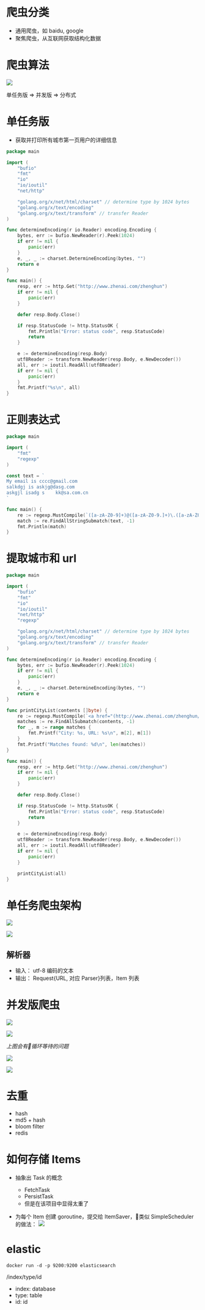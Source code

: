 # 爬虫分类
* 通用爬虫，如 baidu, google
* 聚焦爬虫，从互联网获取结构化数据

# 爬虫算法
![](img/1.png)

单任务版 => 并发版 => 分布式

# 单任务版
* 获取并打印所有城市第一页用户的详细信息

```go
package main

import (
	"bufio"
	"fmt"
	"io"
	"io/ioutil"
	"net/http"

	"golang.org/x/net/html/charset" // determine type by 1024 bytes
	"golang.org/x/text/encoding"
	"golang.org/x/text/transform" // transfer Reader
)

func determineEncoding(r io.Reader) encoding.Encoding {
	bytes, err := bufio.NewReader(r).Peek(1024)
	if err != nil {
		panic(err)
	}
	e, _, _ := charset.DetermineEncoding(bytes, "")
	return e
}

func main() {
	resp, err := http.Get("http://www.zhenai.com/zhenghun")
	if err != nil {
		panic(err)
	}

	defer resp.Body.Close()

	if resp.StatusCode != http.StatusOK {
		fmt.Println("Error: status code", resp.StatusCode)
		return
	}

	e := determineEncoding(resp.Body)
	utf8Reader := transform.NewReader(resp.Body, e.NewDecoder())
	all, err := ioutil.ReadAll(utf8Reader)
	if err != nil {
		panic(err)
	}
	fmt.Printf("%s\n", all)
}
```

# 正则表达式

```go
package main

import (
	"fmt"
	"regexp"
)

const text = `
My email is cccc@gmail.com
salkdgj is askjg@dasg.com
askgjl isadg s    kk@sa.com.cn
`

func main() {
	re := regexp.MustCompile(`([a-zA-Z0-9]+)@([a-zA-Z0-9.]+)\.([a-zA-Z0-9]+)`)
	match := re.FindAllStringSubmatch(text, -1)
	fmt.Println(match)
}

```

# 提取城市和 url

```go
package main

import (
	"bufio"
	"fmt"
	"io"
	"io/ioutil"
	"net/http"
	"regexp"

	"golang.org/x/net/html/charset" // determine type by 1024 bytes
	"golang.org/x/text/encoding"
	"golang.org/x/text/transform" // transfer Reader
)

func determineEncoding(r io.Reader) encoding.Encoding {
	bytes, err := bufio.NewReader(r).Peek(1024)
	if err != nil {
		panic(err)
	}
	e, _, _ := charset.DetermineEncoding(bytes, "")
	return e
}

func printCityList(contents []byte) {
	re := regexp.MustCompile(`<a href="(http://www.zhenai.com/zhenghun/[0-9a-z]+)"[^>]*>([^<]+)</a>`)
	matches := re.FindAllSubmatch(contents, -1)
	for _, m := range matches {
		fmt.Printf("City: %s, URL: %s\n", m[2], m[1])
	}
	fmt.Printf("Matches found: %d\n", len(matches))
}

func main() {
	resp, err := http.Get("http://www.zhenai.com/zhenghun")
	if err != nil {
		panic(err)
	}

	defer resp.Body.Close()

	if resp.StatusCode != http.StatusOK {
		fmt.Println("Error: status code", resp.StatusCode)
		return
	}

	e := determineEncoding(resp.Body)
	utf8Reader := transform.NewReader(resp.Body, e.NewDecoder())
	all, err := ioutil.ReadAll(utf8Reader)
	if err != nil {
		panic(err)
	}

	printCityList(all)
}

```

# 单任务爬虫架构

![](img/2.png)

![](img/3.png)


## 解析器
* 输入： utf-8 编码的文本
* 输出： Request{URL, 对应 Parser}列表，Item 列表


# 并发版爬虫
![](img/4.png)

![](img/5.png)

*上图会有循环等待的问题*

![](img/6.png)

![](img/7.png)


# 去重
* hash
* md5 + hash
* bloom filter
* redis

# 如何存储 Items
* 抽象出 Task 的概念
  * FetchTask
  * PersistTask
  * 但是在该项目中显得太重了

* 为每个 Item 创建 goroutine，提交给 ItemSaver，类似 SimpleScheduler 的做法：
![](img/8.png)


# elastic
```
docker run -d -p 9200:9200 elasticsearch
```

/index/type/id

* index: database
* type: table
* id: id